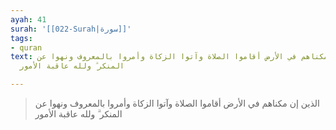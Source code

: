 ```yaml
---
ayah: 41
surah: '[[022-Surah|سورة]]'
tags:
- quran
text: الذين إن مكناهم في الأرض أقاموا الصلاة وآتوا الزكاة وأمروا بالمعروف ونهوا عن
  المنكر ۗ ولله عاقبة الأمور

---
```

> الذين إن مكناهم في الأرض أقاموا الصلاة وآتوا الزكاة وأمروا بالمعروف ونهوا عن المنكر ۗ ولله عاقبة الأمور

